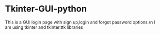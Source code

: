 # Tkinter-GUI-python
This is a GUI login page with sign up,login and forgot password options./n
I am using tkinter and tkinter.ttk libraries
